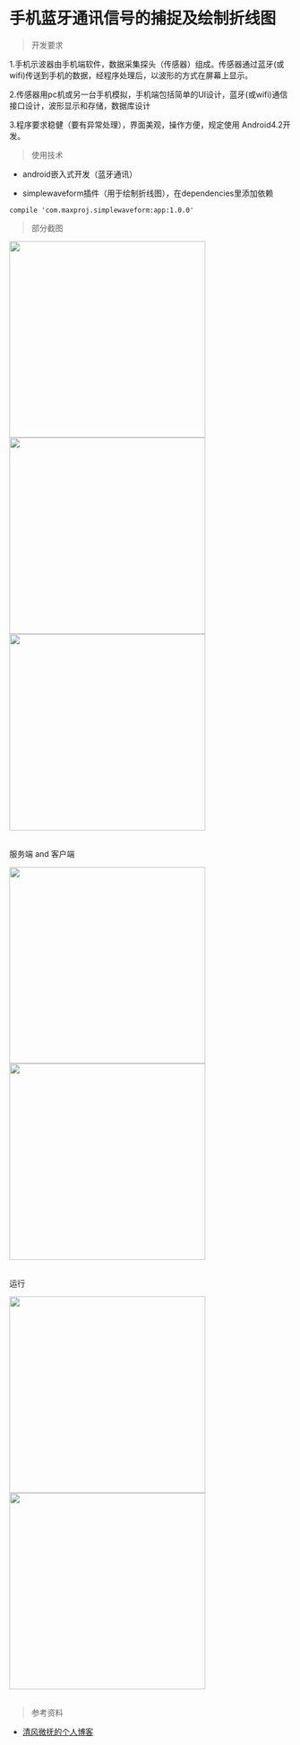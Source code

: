# 手机蓝牙通讯信号的捕捉及绘制折线图

> 开发要求

1.手机示波器由手机端软件，数据采集探头（传感器）组成。传感器通过蓝牙(或wifi)传送到手机的数据，经程序处理后，以波形的方式在屏幕上显示。

2.传感器用pc机或另一台手机模拟，手机端包括简单的UI设计，蓝牙(或wifi)通信接口设计，波形显示和存储，数据库设计

3.程序要求稳健（要有异常处理），界面美观，操作方便，规定使用 Android4.2开发。

> 使用技术

- android嵌入式开发（蓝牙通讯）

- simplewaveform插件（用于绘制折线图），在dependencies里添加依赖
```
compile 'com.maxproj.simplewaveform:app:1.0.0'
```

> 部分截图

<div>
<img src="https://github.com/redlyons1028/picture/blob/master/bluetooth_chat_1.png" height="350px"/>
<img src="https://github.com/redlyons1028/picture/blob/master/bluetooth_chat_2.png" height="350px"/>
<img src="https://github.com/redlyons1028/picture/blob/master/bluetooth_chat_3.png" height="350px"/>
<br>
<br>
<p>服务端 and 客户端</p>
<img src="https://github.com/redlyons1028/picture/blob/master/bluetooth_chat_4.jpg" height="350px"/>
<img src="https://github.com/redlyons1028/picture/blob/master/bluetooth_chat_5.png" height="350px"/>
<br>
<br>
<p>运行</p>
<img src="https://github.com/redlyons1028/picture/blob/master/bluetooth_chat_6.png" height="350px"/>
<img src="https://github.com/redlyons1028/picture/blob/master/bluetooth_chat_7.jpg" height="350px"/>
</div>
<br>

> 参考资料

- [清风微抚的个人博客](http://blog.csdn.net/max2005/article/details/50507727)
